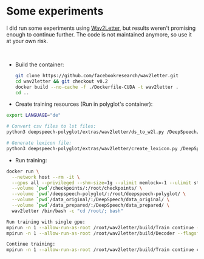 # Some experiments

I did run some experiments using [Wav2Letter](https://github.com/facebookresearch/wav2letter/),
but results weren't promising enough to continue further. 
The code is not maintained anymore, so use it at your own risk.

<br/>

* Build the container:

    ```bash
    git clone https://github.com/facebookresearch/wav2letter.git
    cd wav2letter && git checkout v0.2
    docker build --no-cache -f ./Dockerfile-CUDA -t wav2letter .
    cd ..
    ```

* Create training resources (Run in polyglot's container):

```bash
export LANGUAGE="de"

# Convert csv files to lst files:
python3 deepspeech-polyglot/extras/wav2letter/ds_to_w2l.py /DeepSpeech/data_prepared/${LANGUAGE}/voxforge/train_azce.csv /DeepSpeech/data_prepared/${LANGUAGE}/w2l_voxforge/train_azce.lst

# Generate lexicon file:
python3 deepspeech-polyglot/extras/wav2letter/create_lexicon.py /DeepSpeech/data_prepared/${LANGUAGE}/voxforge/train_azce.csv /DeepSpeech/data_prepared/${LANGUAGE}/voxforge/dev_azce.csv /DeepSpeech/data_prepared/texts/${LANGUAGE}/lexicon.txt
```

* Run training:

```bash
docker run \
  --network host --rm -it \
  --gpus all --privileged --shm-size=1g --ulimit memlock=-1 --ulimit stack=67108864 \
  --volume `pwd`/checkpoints/:/root/checkpoints/ \
  --volume `pwd`/deepspeech-polyglot/:/root/deepspeech-polyglot/ \
  --volume `pwd`/data_original/:/DeepSpeech/data_original/ \
  --volume `pwd`/data_prepared/:/DeepSpeech/data_prepared/ \
  wav2letter /bin/bash -c "cd /root/; bash"

Run training with single gpu:
mpirun -n 1 --allow-run-as-root /root/wav2letter/build/Train continue --flagsfile /root/deepspeech-polyglot/extras/wav2letter/training/train.cfg
mpirun -n 1 --allow-run-as-root /root/wav2letter/build/Decoder --flagsfile /root/deepspeech-polyglot/extras/wav2letter/training/decode.cfg

Continue training:
mpirun -n 1 --allow-run-as-root /root/wav2letter/build/Train continue checkpoints/w2l/voxforge_conv_glu/
```
